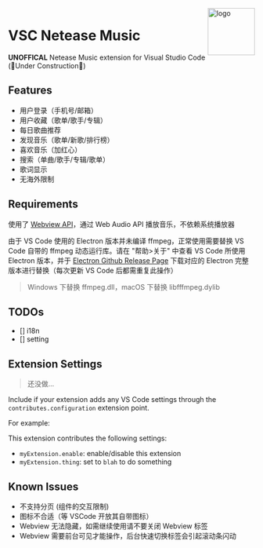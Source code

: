 <img src="https://user-images.githubusercontent.com/26399680/50566307-04890700-0d73-11e9-81e5-b0c99b38306b.png" alt="logo" width="96" height="96" align="right">

# VSC Netease Music

**UNOFFICAL** Netease Music extension for Visual Studio Code (🚧Under Construction🚧)

## Features

- 用户登录（手机号/邮箱）
- 用户收藏（歌单/歌手/专辑）
- 每日歌曲推荐
- 发现音乐（歌单/新歌/排行榜）
- 喜欢音乐（加红心）
- 搜索（单曲/歌手/专辑/歌单）
- 歌词显示
- 无海外限制

## Requirements

使用了 [Webview API](https://code.visualstudio.com/api/extension-guides/webview)，通过 Web Audio API 播放音乐，不依赖系统播放器

由于 VS Code 使用的 Electron 版本并未编译 ffmpeg，正常使用需要替换 VS Code 自带的 ffmpeg 动态运行库。请在 "帮助>关于" 中查看 VS Code 所使用 Electron 版本，并于 [Electron Github Release Page](https://github.com/electron/electron/releases) 下载对应的 Electron 完整版本进行替换（每次更新 VS Code 后都需重复此操作）

> Windows 下替换 ffmpeg.dll，macOS 下替换 libfffmpeg.dylib

## TODOs

- [] i18n
- [] setting

## Extension Settings

> 还没做...

Include if your extension adds any VS Code settings through the `contributes.configuration` extension point.

For example:

This extension contributes the following settings:

* `myExtension.enable`: enable/disable this extension
* `myExtension.thing`: set to `blah` to do something

## Known Issues

- 不支持分页 (组件的交互限制)
- 图标不合适（等 VSCode 开放其自带图标）
- Webview 无法隐藏，如需继续使用请不要关闭 Webview 标签
- Webview 需要前台可见才能操作，后台快速切换标签会引起滚动条闪动